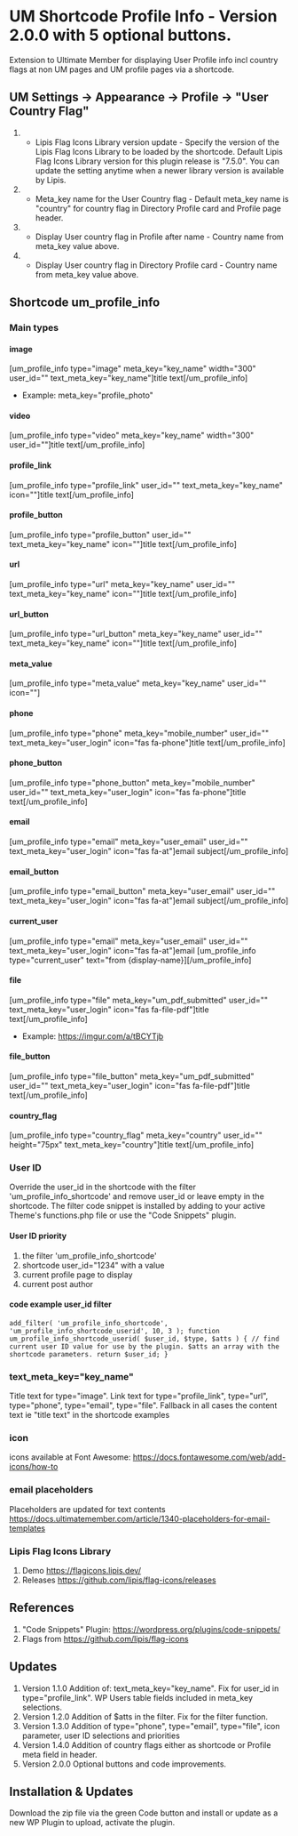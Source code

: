 # UM Shortcode Profile Info - Version 2.0.0 with 5 optional buttons.
Extension to Ultimate Member for displaying User Profile info incl country flags at non UM pages and UM profile pages via a shortcode.

## UM Settings -> Appearance -> Profile -> "User Country Flag"
1. *  Lipis Flag Icons Library version update - Specify the version of the Lipis Flag Icons Library to be loaded by the shortcode.
Default Lipis Flag Icons Library version for this plugin release is "7.5.0".
You can update the setting anytime when a newer library version is available by Lipis.
2. *  Meta_key name for the User Country flag - Default meta_key name is "country" for country flag in Directory Profile card and Profile page header.
3. *  Display User country flag in Profile after name - Country name from meta_key value above.
4. *  Display User country flag in Directory Profile card - Country name from meta_key value above.

## Shortcode um_profile_info
### Main types
#### image
[um_profile_info type="image" meta_key="key_name" width="300" user_id="" text_meta_key="key_name"]title text[/um_profile_info] 
* Example: meta_key="profile_photo"
#### video
[um_profile_info type="video" meta_key="key_name" width="300" user_id=""]title text[/um_profile_info]
#### profile_link
[um_profile_info type="profile_link" user_id="" text_meta_key="key_name" icon=""]title text[/um_profile_info]
####  profile_button
[um_profile_info type="profile_button" user_id="" text_meta_key="key_name" icon=""]title text[/um_profile_info]
#### url
[um_profile_info type="url" meta_key="key_name" user_id="" text_meta_key="key_name" icon=""]title text[/um_profile_info]
#### url_button
[um_profile_info type="url_button" meta_key="key_name" user_id="" text_meta_key="key_name" icon=""]title text[/um_profile_info]
#### meta_value
[um_profile_info type="meta_value" meta_key="key_name" user_id="" icon=""]
#### phone
[um_profile_info type="phone" meta_key="mobile_number" user_id="" text_meta_key="user_login" icon="fas fa-phone"]title text[/um_profile_info]
#### phone_button
[um_profile_info type="phone_button" meta_key="mobile_number" user_id="" text_meta_key="user_login" icon="fas fa-phone"]title text[/um_profile_info]
#### email
[um_profile_info type="email" meta_key="user_email" user_id="" text_meta_key="user_login" icon="fas fa-at"]email subject[/um_profile_info]
#### email_button
[um_profile_info type="email_button" meta_key="user_email" user_id="" text_meta_key="user_login" icon="fas fa-at"]email subject[/um_profile_info]
#### current_user
[um_profile_info type="email" meta_key="user_email" user_id="" text_meta_key="user_login" icon="fas fa-at"]email [um_profile_info type="current_user" text="from {display-name}][/um_profile_info]
#### file
[um_profile_info type="file" meta_key="um_pdf_submitted" user_id="" text_meta_key="user_login" icon="fas fa-file-pdf"]title text[/um_profile_info]
* Example: https://imgur.com/a/tBCYTjb
#### file_button
[um_profile_info type="file_button" meta_key="um_pdf_submitted" user_id="" text_meta_key="user_login" icon="fas fa-file-pdf"]title text[/um_profile_info]
#### country_flag
[um_profile_info type="country_flag" meta_key="country" user_id="" height="75px"  text_meta_key="country"]title text[/um_profile_info]

### User ID
Override the user_id in the shortcode with the filter 'um_profile_info_shortcode' and remove user_id or leave empty in the shortcode. The filter code snippet is installed by adding to your active Theme's functions.php file or use the "Code Snippets" plugin.
#### User ID priority
1. the filter 'um_profile_info_shortcode'
2. shortcode user_id="1234" with a value
3. current profile page to display
4. current post author
#### code example user_id filter
<code>add_filter( 'um_profile_info_shortcode', 'um_profile_info_shortcode_userid', 10, 3 );
function um_profile_info_shortcode_userid( $user_id, $type, $atts ) {
    // find current user ID value for use by the plugin. $atts an array with the shortcode parameters.
    return $user_id;
}</code>
###  text_meta_key="key_name"
Title text for type="image". Link text for  type="profile_link", type="url", type="phone", type="email", type="file". Fallback in all cases the content text ie "title text" in the shortcode examples
### icon
icons available at Font Awesome: https://docs.fontawesome.com/web/add-icons/how-to
### email placeholders
Placeholders are updated for text contents  https://docs.ultimatemember.com/article/1340-placeholders-for-email-templates
### Lipis Flag Icons Library
1. Demo https://flagicons.lipis.dev/
2. Releases https://github.com/lipis/flag-icons/releases

## References
1. "Code Snippets" Plugin: https://wordpress.org/plugins/code-snippets/
2. Flags from https://github.com/lipis/flag-icons

## Updates
1. Version 1.1.0 Addition of: text_meta_key="key_name". Fix for user_id in type="profile_link". WP Users table fields included in meta_key selections.
2. Version 1.2.0 Addition of $atts in the filter. Fix for the filter function.
3. Version 1.3.0 Addition of type="phone", type="email", type="file", icon parameter, user ID selections and priorities
4. Version 1.4.0 Addition of country flags either as shortcode or Profile meta field in header.
5. Version 2.0.0 Optional buttons and code improvements.

## Installation & Updates
Download the zip file via the green Code button and install or update as a new WP Plugin to upload, activate the plugin.
